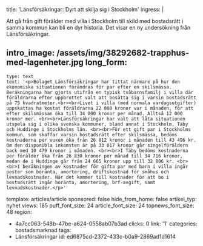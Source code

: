 title: 'Länsförsäkringar: Dyrt att skilja sig i Stockholm'
ingress: |
  <p>Att gå från gift förälder med villa i Stockholm till skild med bostadsrätt i samma kommun kan bli en dyr historia. Det visar en ny undersökning från Länsförsäkringar.
  </p>
  
intro_image: /assets/img/38292682-trapphus-med-lagenheter.jpg
long_form:
  -
    type: text
    text: '<p>Bolaget Länsförsäkringar har tittat närmare på hur den ekonomiska situationen förändras för par efter en skilsmässa. Beräkningarna har gjorts utifrån en typisk tvåbarnsfamilj i villa där föräldrarna efter uppbrottet valt att bosätta sig i varsin bostadsrätt på 75 kvadratmeter.<br><br>Livet i villa (med normala vardagsutgifter) uppskattas ha kostat föräldrarna 22 000 kronor var i månaden, för att efter skilsmässan öka till 34 000 kronor per månad. Alltså 12 000 kronor mer. <br><br>Länsförsäkringar har valt att låta situationen utspela sig i olika svenska kommuner, bland annat i Stockholm, Täby och Huddinge i Stockholms län. <br><br>För ett gift par i Stockholms kommun, som skaffar varsin bostadsrätt efter skilsmässa, bedöms kostnaderna per vuxen öka från 26 812 kronor i månaden till 43 496 kr. Om den disponibla inkomsten är på 33 017 kronor går singelföräldern back med 10 479 kronor i månaden. <br><br>I Täby bedöms kostnaderna per förälder öka från 26 830 kronor per månad till 34 716 kronor, medan de i Huddinge går från 24 665 kronor upp till 32 806 kr. <br><br>I beräkningen av kostnader för gifta par med barn i villa ingår poster som boränta, amortering, driftskostnad för småhus och levnadskostnader. När det kommer till kostnader för att bo i bostadsrätt ingår boränta, amortering, brf-avgift, samt levnadskostnader.</p>'
template: articles/article
sponsored: false
hide_from_home: false
artikel_typ: nyhet
views: 185
puff_font_size: 24
article_font_size: 24
topnews_font_size: 48
region:
  - 4a7cc063-548b-47be-a624-0558ab07b3ad
clicks: 0
link: '1'
categories: bostadsmarknad
tags:
  - Länsförsäkringar
id: ed6875cd-2372-433c-b0a9-2869ad1d1614
